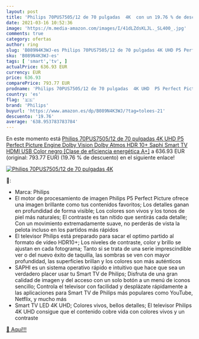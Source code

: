 ```yaml
---
layout: post
title: 'Philips 70PUS7505/12 de 70 pulgadas  4K  con un 19.76 % de descuento'
date: 2021-03-16 10:52:36
image: 'https://m.media-amazon.com/images/I/41dLZdsKLJL._SL400_.jpg'
comments: true
category: ofertas
author: ring
slug: 'B089N4K3WJ-es Philips 70PUS7505/12 de 70 pulgadas 4K UHD P5 Perfect...'
sku: 'B089N4K3WJ-es'
tags: [ 'smart','tv', ]
actualPrice: 636.93 EUR
currency: EUR
price: 636.93
comparePrice: 793.77 EUR
prodname: 'Philips 70PUS7505/12 de 70 pulgadas  4K UHD  P5 Perfect Picture Engine  Dolby Vision  Dolby Atmos  HDR 10+  Saphi Smart TV  HDMI  USB   Color negro [Clase de eficiencia energética A+]'
country: 'es'
flag: '🇪🇸'
brand: 'Philips'
buyurl: 'https://www.amazon.es/dp/B089N4K3WJ/?tag=tolees-21'
descuento: '19.76'
average: '638.953783783784'
---
```


En este momento está [Philips 70PUS7505/12 de 70 pulgadas  4K UHD  P5 Perfect Picture Engine  Dolby Vision  Dolby Atmos  HDR 10+  Saphi Smart TV  HDMI  USB   Color negro [Clase de eficiencia energética A+]](https://www.amazon.es/dp/B089N4K3WJ/?tag=tolees-21) a 636.93 EUR (original: 793.77 EUR) (19.76 %  de descuento) en el siguiente enlace!

[![Philips 70PUS7505/12 de 70 pulgadas  4K ](https://m.media-amazon.com/images/I/41dLZdsKLJL._SL400_.jpg)](https://www.amazon.es/dp/B089N4K3WJ/?tag=tolees-21)

🔎:

- Marca: Philips
- El motor de procesamiento de imagen Philips P5 Perfect Picture ofrece una imagen brillante como tus contenidos favoritos; Los detalles ganan en profundidad de forma visible; Los colores son vivos y los tonos de piel más naturales; El contraste es tan nítido que sentirás cada detalle; Con un movimiento extremadamente suave, no perderás de vista la pelota incluso en los partidos más rápidos
- El televisor Philips está preparado para sacar el optimo partido al formato de vídeo HDR10+; Los niveles de contraste, color y brillo se ajustan en cada fotograma; Tanto si se trata de una serie imprescindible ver o del nuevo éxito de taquilla, las sombras se ven con mayor profundidad, las superficies brillan y los colores son más auténticos
- SAPHI es un sistema operativo rápido e intuitivo que hace que sea un verdadero placer usar tu Smart TV de Philips; Disfruta de una gran calidad de imagen y del acceso con un solo botón a un menú de iconos sencillo; Controla el televisor con facilidad y desplázate rápidamente a las aplicaciones para Smart TV de Philips más populares como YouTube, Netflix, y mucho más
- Smart TV LED 4K UHD; Colores vivos, bellos detalles; El televisor Philips 4K UHD consigue que el contenido cobre vida con colores vivos y un contraste

[🛒 Aquí!!!](https://www.amazon.es/dp/B089N4K3WJ/?tag=tolees-21)
